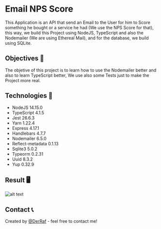 # Email NPS Score

This Application is an API that send an Email to the User for him to Score something he bought or a service he had (We use the NPS Score for that), this way, we build this Project using NodeJS, TypeScript and also the Nodemailer (We are using Ethereal Mail), and for the database, we build using SQLite.

## Objectives 📎

The objetive of this project is to learn how to use the Nodemailer better and also to learn TypeScript better, We use also some Tests just to make the Project more real.

## Technologies 🚀
* NodeJS           14.15.0
* TypeScript        4.1.5
* Jest             26.6.3 
* Yarn             1.22.4
* Express          4.17.1
* Handlebars       4.7.7
* Nodemailer       6.5.0
* Reflect-metadata 0.1.13
* Sqlite3          5.0.2
* Typeorm          0.2.31
* Uuid             8.3.2
* Yup              0.32.9

## Result 🖥️

![alt text]()

## Contact 📞
Created by [@DerRaf](https://www.linkedin.com/in/rafael-sordi/) - feel free to contact me!